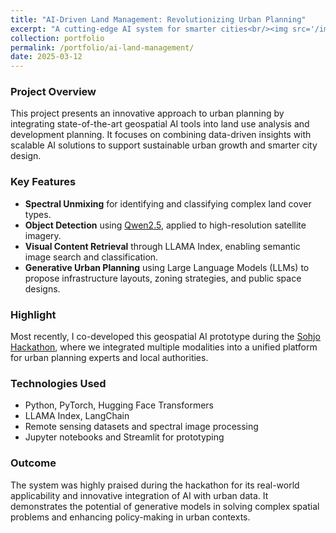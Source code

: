 ```yaml
---
title: "AI-Driven Land Management: Revolutionizing Urban Planning"
excerpt: "A cutting-edge AI system for smarter cities<br/><img src='/images/hackathon.png'>"
collection: portfolio
permalink: /portfolio/ai-land-management/
date: 2025-03-12
---
```


### Project Overview

This project presents an innovative approach to urban planning by integrating state-of-the-art geospatial AI tools into land use analysis and development planning. It focuses on combining data-driven insights with scalable AI solutions to support sustainable urban growth and smarter city design.

### Key Features

- **Spectral Unmixing** for identifying and classifying complex land cover types.
- **Object Detection** using [Qwen2.5](https://huggingface.co/Qwen/Qwen-2-5), applied to high-resolution satellite imagery.
- **Visual Content Retrieval** through LLAMA Index, enabling semantic image search and classification.
- **Generative Urban Planning** using Large Language Models (LLMs) to propose infrastructure layouts, zoning strategies, and public space designs.

### Highlight

Most recently, I co-developed this geospatial AI prototype during the [Sohjo Hackathon](https://businessjoensuu.fi/sohjo-hacks-hackathon), where we integrated multiple modalities into a unified platform for urban planning experts and local authorities.

### Technologies Used

- Python, PyTorch, Hugging Face Transformers
- LLAMA Index, LangChain
- Remote sensing datasets and spectral image processing
- Jupyter notebooks and Streamlit for prototyping

### Outcome

The system was highly praised during the hackathon for its real-world applicability and innovative integration of AI with urban data. It demonstrates the potential of generative models in solving complex spatial problems and enhancing policy-making in urban contexts.



